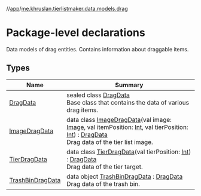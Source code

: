 //[app](../../index.md)/[me.khruslan.tierlistmaker.data.models.drag](index.md)

# Package-level declarations

Data models of drag entities. Contains information about draggable items.

## Types

| Name | Summary |
|---|---|
| [DragData](-drag-data/index.md) | sealed class [DragData](-drag-data/index.md)<br>Base class that contains the data of various drag items. |
| [ImageDragData](-image-drag-data/index.md) | data class [ImageDragData](-image-drag-data/index.md)(val image: [Image](../me.khruslan.tierlistmaker.data.models.tierlist.image/-image/index.md), val itemPosition: [Int](https://kotlinlang.org/api/latest/jvm/stdlib/kotlin/-int/index.html), val tierPosition: [Int](https://kotlinlang.org/api/latest/jvm/stdlib/kotlin/-int/index.html)) : [DragData](-drag-data/index.md)<br>Drag data of the tier list image. |
| [TierDragData](-tier-drag-data/index.md) | data class [TierDragData](-tier-drag-data/index.md)(val tierPosition: [Int](https://kotlinlang.org/api/latest/jvm/stdlib/kotlin/-int/index.html)) : [DragData](-drag-data/index.md)<br>Drag data of the tier target. |
| [TrashBinDragData](-trash-bin-drag-data/index.md) | data object [TrashBinDragData](-trash-bin-drag-data/index.md) : [DragData](-drag-data/index.md)<br>Drag data of the trash bin. |
